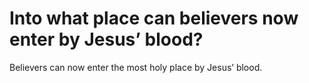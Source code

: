# Into what place can believers now enter by Jesus’ blood?

Believers can now enter the most holy place by Jesus’ blood.
